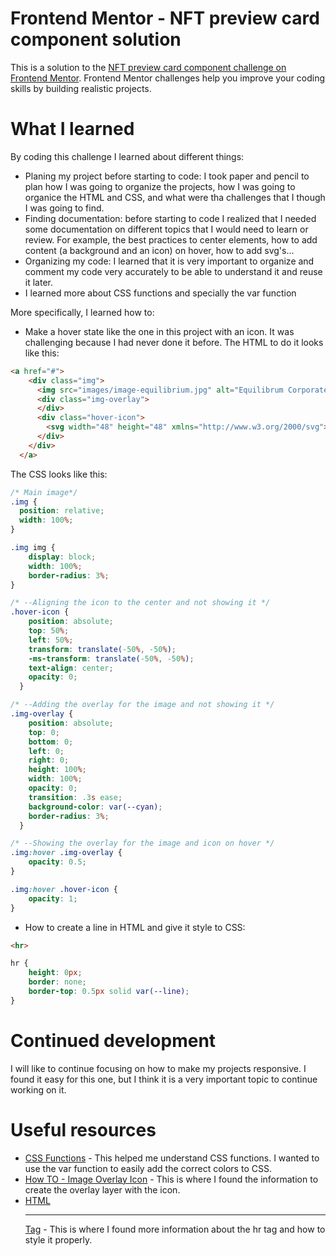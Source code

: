 # Frontend Mentor - NFT preview card component solution

This is a solution to the [NFT preview card component challenge on Frontend Mentor](https://www.frontendmentor.io/challenges/nft-preview-card-component-SbdUL_w0U). Frontend Mentor challenges help you improve your coding skills by building realistic projects. 


# What I learned

By coding this challenge I learned about different things: 
- Planing my project before starting to code: I took paper and pencil to plan how I was going to organize the projects, how I was going to organice the HTML and CSS, and what were tha challenges that I though I was going to find. 
- Finding documentation: before starting to code I realized that I needed some documentation on different topics that I would need to learn or review. For example, the best practices to center elements, how to add content (a background and an icon) on hover, how to add svg's...
- Organizing my code: I learned that it is very important to organize and comment my code very accurately to be able to understand it and reuse it later. 
- I learned more about CSS functions and specially the var function 

More specifically, I learned how to: 
- Make a hover state like the one in this project with an icon. It was challenging because I had never done it before. 
The HTML to do it looks like this: 

```html
<a href="#">
    <div class="img">
      <img src="images/image-equilibrium.jpg" alt="Equilibrum Corporate Image">
      <div class="img-overlay">
      </div>
      <div class="hover-icon">
        <svg width="48" height="48" xmlns="http://www.w3.org/2000/svg"><g fill="none" fill-rule="evenodd"><path d="M0 0h48v48H0z"/><path d="M24 9C14 9 5.46 15.22 2 24c3.46 8.78 12 15 22 15 10.01 0 18.54-6.22 22-15-3.46-8.78-11.99-15-22-15Zm0 25c-5.52 0-10-4.48-10-10s4.48-10 10-10 10 4.48 10 10-4.48 10-10 10Zm0-16c-3.31 0-6 2.69-6 6s2.69 6 6 6 6-2.69 6-6-2.69-6-6-6Z" fill="#FFF" fill-rule="nonzero"/></g></svg>
      </div>
    </div>
  </a> 
```

The CSS looks like this: 
```css
/* Main image*/
.img {
  position: relative;
  width: 100%;
}

.img img {
    display: block;
    width: 100%;
    border-radius: 3%;
}

/* --Aligning the icon to the center and not showing it */
.hover-icon {
    position: absolute;
    top: 50%;
    left: 50%;
    transform: translate(-50%, -50%);
    -ms-transform: translate(-50%, -50%);
    text-align: center;
    opacity: 0;
  }

/* --Adding the overlay for the image and not showing it */
.img-overlay {
    position: absolute;
    top: 0;
    bottom: 0;
    left: 0;
    right: 0;
    height: 100%;
    width: 100%;
    opacity: 0;
    transition: .3s ease;
    background-color: var(--cyan);
    border-radius: 3%;
  }

/* --Showing the overlay for the image and icon on hover */
.img:hover .img-overlay {
    opacity: 0.5;
}

.img:hover .hover-icon {
    opacity: 1;
}
```
- How to create a line in HTML and give it style to CSS: 
```html
<hr>
```

```css
hr {
    height: 0px;
    border: none;
    border-top: 0.5px solid var(--line);
}
```

# Continued development

I will like to continue focusing on how to make my projects responsive. I found it easy for this one, but I think it is a very important topic to continue working on it. 

# Useful resources

- [CSS Functions](https://www.w3schools.com/cssref/css_functions.asp) - This helped me understand CSS functions. I wanted to use the var function to easily add the correct colors to CSS. 
- [How TO - Image Overlay Icon](https://www.w3schools.com/howto/howto_css_image_overlay_icon.asp) - This is where I found the information to create the overlay layer with the icon.
- [HTML <hr> Tag](https://www.w3schools.com/tags/tag_hr.asp) - This is where I found more information about the hr tag and how to style it properly.

